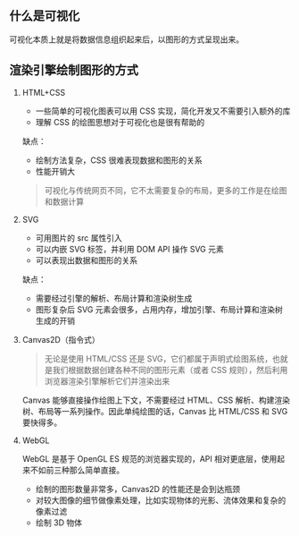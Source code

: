 ## 什么是可视化

可视化本质上就是将数据信息组织起来后，以图形的方式呈现出来。

## 渲染引擎绘制图形的方式

1. HTML+CSS

   - 一些简单的可视化图表可以用 CSS 实现，简化开发又不需要引入额外的库
   - 理解 CSS 的绘图思想对于可视化也是很有帮助的

   缺点：

   - 绘制方法复杂，CSS 很难表现数据和图形的关系
   - 性能开销大

   > 可视化与传统网页不同，它不太需要复杂的布局，更多的工作是在绘图和数据计算

2. SVG

   - 可用图片的 src 属性引入
   - 可以内嵌 SVG 标签，并利用 DOM API 操作 SVG 元素
   - 可以表现出数据和图形的关系

   缺点：

   - 需要经过引擎的解析、布局计算和渲染树生成
   - 图形复杂后 SVG 元素会很多，占用内存，增加引擎、布局计算和渲染树生成的开销

3. Canvas2D（指令式）

   > 无论是使用 HTML/CSS 还是 SVG，它们都属于声明式绘图系统，也就是我们根据数据创建各种不同的图形元素（或者 CSS 规则），然后利用浏览器渲染引擎解析它们并渲染出来

   Canvas 能够直接操作绘图上下文，不需要经过 HTML、CSS 解析、构建渲染树、布局等一系列操作。因此单纯绘图的话，Canvas 比 HTML/CSS 和 SVG 要快得多。

4. WebGL

   WebGL 是基于 OpenGL ES 规范的浏览器实现的，API 相对更底层，使用起来不如前三种那么简单直接。

   - 绘制的图形数量非常多，Canvas2D 的性能还是会到达瓶颈
   - 对较大图像的细节做像素处理，比如实现物体的光影、流体效果和复杂的像素过滤
   - 绘制 3D 物体
